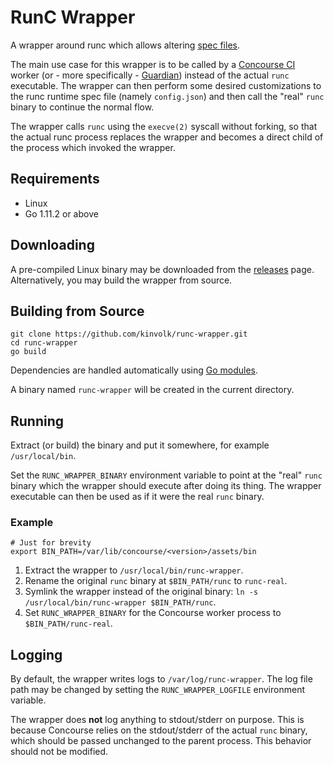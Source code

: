 # RunC Wrapper

A wrapper around runc which allows altering [spec files][1].

The main use case for this wrapper is to be called by a [Concourse CI][2] worker (or - more
specifically - [Guardian][3]) instead of the actual `runc` executable. The wrapper can then perform
some desired customizations to the runc runtime spec file (namely `config.json`) and then call the
"real" `runc` binary to continue the normal flow.

The wrapper calls `runc` using the `execve(2)` syscall without forking, so that the actual runc
process replaces the wrapper and becomes a direct child of the process which invoked the wrapper.

## Requirements

- Linux
- Go 1.11.2 or above

## Downloading

A pre-compiled Linux binary may be downloaded from the [releases][5] page. Alternatively, you may
build the wrapper from source.

## Building from Source

```shell
git clone https://github.com/kinvolk/runc-wrapper.git
cd runc-wrapper
go build
```

Dependencies are handled automatically using [Go modules][4].

A binary named `runc-wrapper` will be created in the current directory.

## Running

Extract (or build) the binary and put it somewhere, for example `/usr/local/bin`.

Set the `RUNC_WRAPPER_BINARY` environment variable to point at the "real" `runc` binary which the
wrapper should execute after doing its thing. The wrapper executable can then be used as if it were
the real `runc` binary.

### Example

```shell
# Just for brevity
export BIN_PATH=/var/lib/concourse/<version>/assets/bin
```

1. Extract the wrapper to `/usr/local/bin/runc-wrapper`.
2. Rename the original `runc` binary at `$BIN_PATH/runc` to
`runc-real`.
3. Symlink the wrapper instead of the original binary:
`ln -s /usr/local/bin/runc-wrapper $BIN_PATH/runc`.
4. Set `RUNC_WRAPPER_BINARY` for the Concourse worker process to `$BIN_PATH/runc-real`.

## Logging

By default, the wrapper writes logs to `/var/log/runc-wrapper`. The log file path may be changed by
setting the `RUNC_WRAPPER_LOGFILE` environment variable.

The wrapper does **not** log anything to stdout/stderr on purpose. This is because Concourse relies
on the stdout/stderr of the actual `runc` binary, which should be passed unchanged to the parent
process. This behavior should not be modified.

[1]: https://github.com/opencontainers/runtime-spec/blob/master/config.md
[2]: https://concourse-ci.org/
[3]: https://github.com/cloudfoundry/guardian
[4]: https://github.com/golang/go/wiki/Modules
[5]: https://github.com/kinvolk/runc-wrapper/releases
